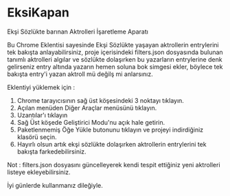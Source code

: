 # EksiKapan
Ekşi Sözlükte barınan Aktrolleri İşaretleme Aparatı

Bu Chrome Eklentisi sayesinde Ekşi Sözlükte yaşayan aktrollerin entrylerini tek bakışta anlayabilirsiniz, proje içerisindeki filters.json dosyasında bulunan tanımlı aktrolleri algılar ve sözlükte dolaşırken bu yazarların entrylerine denk gelirseniz entry altında yazarın hemen soluna bok simgesi ekler, böylece tek bakışta entry'i yazan aktroll mü değilş mi anlarsınız.

Eklentiyi yüklemek için : 
1. Chrome tarayıcısının sağ üst köşesindeki 3 noktayı tıklayın.
2. Açılan menüden Diğer Araçlar menüsünü tıklayın.
3. Uzantılar'ı tıklayın
4. Sağ Üst köşede Geliştirici Modu'nu açık hale getirin.
5. Paketlenmemiş Öğe Yükle butonunu tıklayın ve projeyi indirdiğiniz klasörü seçin.
6. Hayırlı olsun artık ekşi sözlükte dolaşırken aktrollerin entrylerini tek bakışta farkedebilirsiniz.


Not : filters.json dosyasını güncelleyerek kendi tespit ettiğiniz yeni aktrolleri listeye ekleyebilirsiniz.


İyi günlerde kullanmanız dileğiyle.
